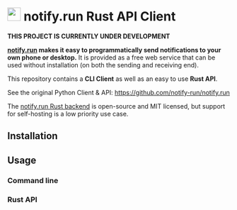 # <img src="https://avatars2.githubusercontent.com/u/53474526?s=200&v=4" height="30" /> notify.run Rust API Client

**THIS PROJECT IS CURRENTLY UNDER DEVELOPMENT**

**[notify.run](https://notify.run) makes it easy to programmatically send notifications to your own phone or desktop.** It is provided as a free web service that can be used without installation (on both the sending and receiving end).

This repository contains a **CLI Client** as well as an easy to use **Rust API**.

See the original Python Client & API: https://github.com/notify-run/notify.run

The [notify.run Rust backend](https://github.com/notify-run/notify-run-rs) is open-source and MIT licensed, but support for self-hosting is a low priority use case.

## Installation

<!-- TODO -->

## Usage

### Command line

<!-- TODO -->

### Rust API

<!-- TODO -->
